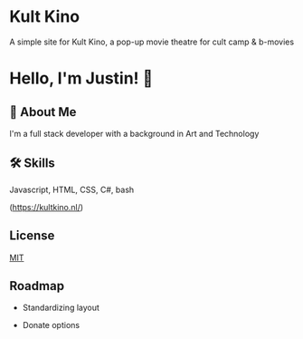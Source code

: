 # Kult Kino

A simple site for Kult Kino, a pop-up movie theatre for cult camp & b-movies

# Hello, I'm Justin! 👋


## 🚀 About Me
I'm a full stack developer with a background in Art and Technology


## 🛠 Skills
Javascript, HTML, CSS, C#, bash 


(https://kultkino.nl/)


## License

[MIT](https://choosealicense.com/licenses/mit/)


## Roadmap

- Standardizing layout 

- Donate options

